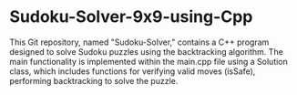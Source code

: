 # Sudoku-Solver-9x9-using-Cpp
This Git repository, named "Sudoku-Solver," contains a C++ program designed to solve Sudoku puzzles using the backtracking algorithm.  The main functionality is implemented within the main.cpp file using a Solution class, which includes functions for verifying valid moves (isSafe), performing backtracking to solve the puzzle.
